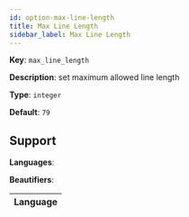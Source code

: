 ```yaml
---
id: option-max-line-length
title: Max Line Length
sidebar_label: Max Line Length
---
```

**Key**: `max_line_length`

**Description**: set maximum allowed line length

**Type**: `integer`

**Default**: `79`

## Support
**Languages**: 

**Beautifiers**: 

| Language |
| --- |